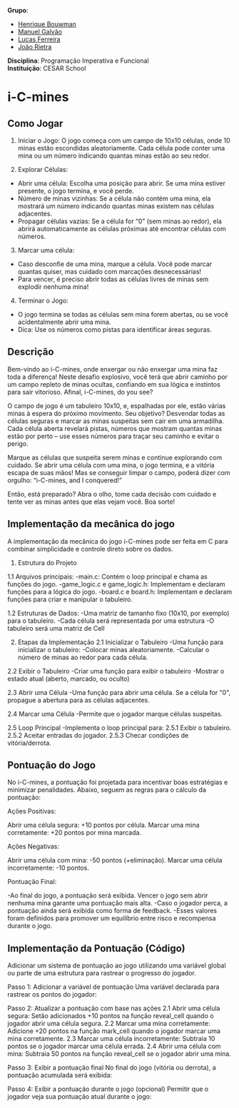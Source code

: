 **Grupo**:  
- [Henrique Bouwman](https://github.com/henriquebouwman)  
- [Manuel Galvão](https://github.com/manuelfgalvao)  
- [Lucas Ferreira](https://github.com/lukitas20-beep)
- [João Rietra](https://github.com/jhlr)

**Disciplina**: Programação Imperativa e Funcional  
**Instituição**: CESAR School  

# i-C-mines

## Como Jogar
1. Iniciar o Jogo: O jogo começa com um campo de 10x10 células, onde 10 minas estão escondidas aleatoriamente. Cada célula pode conter uma mina ou um número indicando quantas minas estão ao seu redor.

2. Explorar Células:
- Abrir uma célula: Escolha uma posição para abrir. Se uma mina estiver presente, o jogo termina, e você perde.
- Número de minas vizinhas: Se a célula não contém uma mina, ela mostrará um número indicando quantas minas existem nas células adjacentes.
- Propagar células vazias: Se a célula for “0” (sem minas ao redor), ela abrirá automaticamente as células próximas até encontrar células com números.

3. Marcar uma célula:
- Caso desconfie de uma mina, marque a célula. Você pode marcar quantas quiser, mas cuidado com marcações desnecessárias!
- Para vencer, é preciso abrir todas as células livres de minas sem explodir nenhuma mina!

4. Terminar o Jogo:
- O jogo termina se todas as células sem mina forem abertas, ou se você acidentalmente abrir uma mina.
- Dica: Use os números como pistas para identificar áreas seguras.

## Descrição
Bem-vindo ao i-C-mines, onde enxergar ou não enxergar uma mina faz toda a diferença! Neste desafio explosivo, você terá que abrir caminho por um campo repleto de minas ocultas, confiando em sua lógica e instintos para sair vitorioso. Afinal, i-C-mines, do you see?

O campo de jogo é um tabuleiro 10x10, e, espalhadas por ele, estão várias minas à espera do próximo movimento. Seu objetivo? Desvendar todas as células seguras e marcar as minas suspeitas sem cair em uma armadilha. Cada célula aberta revelará pistas, números que mostram quantas minas estão por perto – use esses números para traçar seu caminho e evitar o perigo.

Marque as células que suspeita serem minas e continue explorando com cuidado. Se abrir uma célula com uma mina, o jogo termina, e a vitória escapa de suas mãos! Mas se conseguir limpar o campo, poderá dizer com orgulho: “i-C-mines, and I conquered!”

Então, está preparado? Abra o olho, tome cada decisão com cuidado e tente ver as minas antes que elas vejam você. Boa sorte!

## Implementação da mecânica do jogo
A implementação da mecânica do jogo i-C-mines pode ser feita em C para combinar simplicidade e controle direto sobre os dados.

1. Estrutura do Projeto

1.1 Arquivos principais:
-main.c: Contém o loop principal e chama as funções do jogo.
-game_logic.c e game_logic.h: Implementam e declaram funções para a lógica do jogo.
-board.c e board.h: Implementam e declaram funções para criar e manipular o tabuleiro.

1.2 Estruturas de Dados:
-Uma matriz de tamanho fixo (10x10, por exemplo) para o tabuleiro.
-Cada célula será representada por uma estrutura
-O tabuleiro será uma matriz de Cell

2. Etapas da Implementação
2.1 Inicializar o Tabuleiro
-Uma função para inicializar o tabuleiro:
-Colocar minas aleatoriamente.
-Calcular o número de minas ao redor para cada célula.

2.2 Exibir o Tabuleiro
-Criar uma função para exibir o tabuleiro
-Mostrar o estado atual (aberto, marcado, ou oculto)

2.3 Abrir uma Célula
-Uma função para abrir uma célula. Se a célula for "0", propague a abertura para as células adjacentes.

2.4 Marcar uma Célula
-Permite que o jogador marque células suspeitas.

2.5 Loop Principal
-Implementa o loop principal para:
2.5.1 Exibir o tabuleiro.
2.5.2 Aceitar entradas do jogador.
2.5.3 Checar condições de vitória/derrota.

## Pontuação do Jogo

No i-C-mines, a pontuação foi projetada para incentivar boas estratégias e minimizar penalidades. Abaixo, seguem as regras para o cálculo da pontuação:

Ações Positivas:

Abrir uma célula segura: +10 pontos por célula.
Marcar uma mina corretamente: +20 pontos por mina marcada.

Ações Negativas:

Abrir uma célula com mina: -50 pontos (+eliminação).
Marcar uma célula incorretamente: -10 pontos.

Pontuação Final:

-Ao final do jogo, a pontuação será exibida. Vencer o jogo sem abrir nenhuma mina garante uma pontuação mais alta.
-Caso o jogador perca, a pontuação ainda será exibida como forma de feedback.
-Esses valores foram definidos para promover um equilíbrio entre risco e recompensa durante o jogo.

## Implementação da Pontuação (Código)
Adicionar um sistema de pontuação ao jogo utilizando uma variável global ou parte de uma estrutura para rastrear o progresso do jogador.

Passo 1: Adicionar a variável de pontuação
Uma variável declarada para rastrear os pontos do jogador:

Passo 2: Atualizar a pontuação com base nas ações
2.1 Abrir uma célula segura: Setão adicionados +10 pontos na função reveal_cell quando o jogador abrir uma célula segura.
2.2 Marcar uma mina corretamente: Adicione +20 pontos na função mark_cell quando o jogador marcar uma mina corretamente.
2.3 Marcar uma célula incorretamente: Subtraia 10 pontos se o jogador marcar uma célula errada.
2.4 Abrir uma célula com mina: Subtraia 50 pontos na função reveal_cell se o jogador abrir uma mina.

Passo 3: Exibir a pontuação final
No final do jogo (vitória ou derrota), a pontuação acumulada será exibida:

Passo 4: Exibir a pontuação durante o jogo (opcional)
Permitir que o jogador veja sua pontuação atual durante o jogo: